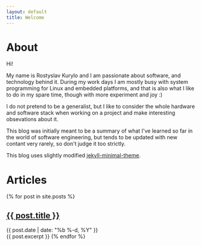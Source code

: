 ```yaml
---
layout: default
title: Welcome
---
```


# About

Hi!

My name is Rostyslav Kurylo and I am passionate about software, and technology behind it.
During my work days I am mostly busy with system programming for Linux and embedded platforms,
and that is also what I like to do in my spare time, though with more experiment and joy :)

I do not pretend to be a generalist, but I like to consider the whole hardware and software stack
when working on a project and make interesting obsevations about it.

This blog was initially meant to be a summary of what I've learned so far in the world of software engineering,
but tends to be updated with new contant very rarely, so don't judge it too strictly.

This blog uses slightly modified [jekyll-minimal-theme](https://github.com/henrythemes/jekyll-minimal-theme).

# Articles

{% for post in site.posts %}
  <h2 class='post-title'>
    <a href="{{ site.path }}{{ post.url }}">
      {{ post.title }}
    </a>
  </h2>
  <div class="post-date">{{ post.date | date: "%b %-d, %Y" }}</div>
  {{ post.excerpt }}
{% endfor %}
